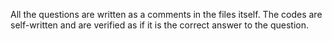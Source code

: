 All the questions are written as a comments in the files itself. The codes are self-written and are verified as if it is the correct answer to the question.
